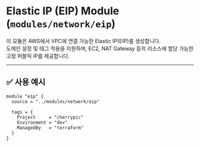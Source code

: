 # Elastic IP (EIP) Module (`modules/network/eip`)

이 모듈은 AWS에서 VPC에 연결 가능한 Elastic IP(EIP)를 생성합니다.  
도메인 설정 및 태그 적용을 지원하며, EC2, NAT Gateway 등의 리소스에 할당 가능한 고정 퍼블릭 IP를 제공합니다.

---

## ✅ 사용 예시

```hcl
module "eip" {
  source = "../modules/network/eip"

  tags = {
    Project     = "cherrypic"
    Environment = "dev"
    ManagedBy   = "terraform"
  }
}
